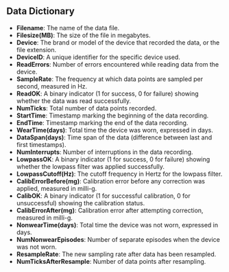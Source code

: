 ## Data Dictionary

- **Filename**: The name of the data file.
- **Filesize(MB)**: The size of the file in megabytes.
- **Device**: The brand or model of the device that recorded the data, or the file extension.
- **DeviceID**: A unique identifier for the specific device used.
- **ReadErrors**: Number of errors encountered while reading data from the device.
- **SampleRate**: The frequency at which data points are sampled per second, measured in Hz.
- **ReadOK**: A binary indicator (1 for success, 0 for failure) showing whether the data was read successfully.
- **NumTicks**: Total number of data points recorded.
- **StartTime**: Timestamp marking the beginning of the data recording.
- **EndTime**: Timestamp marking the end of the data recording.
- **WearTime(days)**: Total time the device was worn, expressed in days.
- **DataSpan(days)**: Time span of the data (difference between last and first timestamps).
- **NumInterrupts**: Number of interruptions in the data recording.
- **LowpassOK**: A binary indicator (1 for success, 0 for failure) showing whether the lowpass filter was applied successfully.
- **LowpassCutoff(Hz)**: The cutoff frequency in Hertz for the lowpass filter.
- **CalibErrorBefore(mg)**: Calibration error before any correction was applied, measured in milli-g.
- **CalibOK**: A binary indicator (1 for successful calibration, 0 for unsuccessful) showing the calibration status.
- **CalibErrorAfter(mg)**: Calibration error after attempting correction, measured in milli-g.
- **NonwearTime(days)**: Total time the device was not worn, expressed in days.
- **NumNonwearEpisodes**: Number of separate episodes when the device was not worn.
- **ResampleRate**: The new sampling rate after data has been resampled.
- **NumTicksAfterResample**: Number of data points after resampling.
